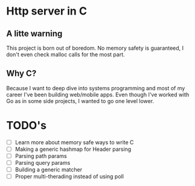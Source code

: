 # Http server in C

## A litte warning
This project is born out of boredom. No memory safety is 
guaranteed, I don't even check malloc calls for the most part.

## Why C?
Because I want to deep dive into systems programming and most of my career I've
been building web/mobile apps. Even though I've worked with Go as in some side
projects, I wanted to go one level lower.

# TODO's
- [ ] Learn more about memory safe ways to write C
- [ ] Making a generic hashmap for Header parsing
- [ ] Parsing path params
- [ ] Parsing query params
- [ ] Building a generic matcher
- [ ] Proper multi-therading instead of using poll
